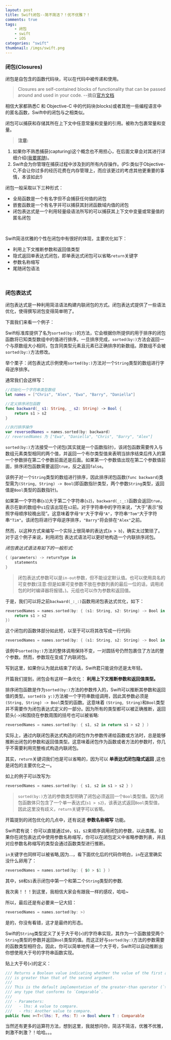 ```yaml
---
layout: post
title: Swift闭包--简不简洁？！优不优雅？！
comments: true
tags:
	- 闭包
	- swift
	- iOS
categories: "swift"
thumbnail: /imgs/swift.png
---
```

<h3>闭包(Closures)</h3>

闭包是自包含的函数代码块，可以在代码中被传递和使用。
>Closures are self-contained blocks of functionality that can be passed around and used in your code.
--摘自[官方文档](https://developer.apple.com/library/content/documentation/Swift/Conceptual/Swift_Programming_Language/Closures.html#//apple_ref/doc/uid/TP40014097-CH11-ID94)

相信大家都熟悉C 和 Objective-C 中的代码块(blocks)或者其他一些编程语言中的匿名函数，Swift中的闭包与之相类似。

<!-- more -->

闭包可以捕获和存储其所在上下文中任意常量和变量的引用。被称为包裹常量和变量。

>__注意:__
1. 如果你不熟悉捕获(capturing)这个概念也不用担心，在后面文章会对其进行详细介绍([我要尾随](https://robberjj.github.io))。
2. Swift会为你管理在捕获过程中涉及到的所有内存操作。(PS:类似于Objective-C,不会让你过多的经历花费在内存管理上，而应该更过的考虑其他更重要的事情，本该如此!)

闭包一般采取以下三种形式：

* 全局函数是一个有名字但不会捕获任何值的闭包
* 嵌套函数是一个有名字并可以捕获其封闭函数域内值的闭包
* 闭包表达式是一个利用轻量级语法所写的可以捕获其上下文中变量或常量值的匿名闭包
<br>

Swift简洁优雅的个性在闭包中有很好的体现，主要优化如下：

* 利用上下文推断参数和返回值类型
* 隐式返回单表达式闭包，即单表达式闭包可以省略`return`关键字
* 参数名称缩写
* 尾随闭包语法
<br>

<h3>闭包表达式</h3>

闭包表达式是一种利用简洁语法构建内联闭包的方式。闭包表达式提供了一些语法优化，使得撰写闭包变得简单明了。

下面我们来看一个例子：

Swift标准库提供了名为`sorted(by:)`的方法，它会根据你所提供的用于排序的闭包函数将已知类型数组中的值进行排序。一旦排序完成，`sorted(by:)`方法会返回一个与原数组大小相同，包含同类型元素且元素已正确排序的新数组。原数组不会被`sorted(by:)`方法修改。

举个栗子：闭包表达式示例使用`sorted(by:)`方法对一个`String`类型的数组进行字母逆序排序。

通常我们会这样写：

``` swift
//初始化一个字符串类型数组
let names = ["Chris", "Alex", "Ewa", "Barry", "Daniella"]

//定义排序闭包函数
func backward(_ s1: String, _ s2: String) -> Bool {
    return s1 > s2
}

//执行排序操作
var reversedNames = names.sorted(by: backward)
// reversedNames 为 ["Ewa", "Daniella", "Chris", "Barry", "Alex"]
```

`sorted(by:)`方法接受一个闭包(其实就是一个函数指针)，该闭包函数需要传入与数组元素类型相同的两个值，并返回一个布尔类型值来表明当排序结束后传入的第一个参数排在第二个参数前面还是后面。如果第一个参数值出现在第二个参数值前面，排序闭包函数需要返回`true`，反之返回`false`。

该例子对一个`String`类型的数组进行排序，因此排序闭包函数(`func backward`)类型需为`(String, String) -> Bool`(即函数指针类型，两个参数`String`类型，返回值是`Bool`类型的函数指针)。

如果第一个字符串(`s1`)大于第二个字符串(`s2`)，`backward(_:_:)`函数会返回`true`，表示在新的数组中`s1`应该出现在`s2`前。对于字符串中的字符来说，“大于”表示“按照字母顺序较晚出现”。这意味着字母`"B"`大于字母`"A"`，字符串`"Tom"`大于字符串`"Tim"`。该闭包将进行字母逆序排序，`"Barry"`将会排在`"Alex"`之前。

然而，以这种方式来编写一个实际上很简单的表达式(`a > b`)，确实太过繁琐了。对于这个例子来说，利用闭包 表达式语法可以更好地构造一个内联排序闭包。

_闭包表达式语法有如下的一般形式:_

``` swift
{ (parameters) -> returnType in
    statements
}
```

>闭包表达式参数可以是`in-out`参数，但不能设定默认值。也可以使用具名的可变参数(注意:但是如果可变参数不放在参数列表的最后一位的话，调用闭包的时时编译器将报错。)。元组也可以作为参数和返回值。

于是，我们可以将之前`backward(_:_:)`函数用闭包表达式优化，如下：

``` swift
reversedNames = names.sorted(by: { (s1: String, s2: String) -> Bool in
    return s1 > s2
})
```

这个闭包的函数体部分如此短，以至于可以将其改写成一行代码:
``` swift
reversedNames = names.sorted(by: { (s1: String, s2: String) -> Bool in return s1 > s2 } )
```

该例中`sorted(by:)`方法的整体调用保持不变，一对圆括号仍然包裹住了方法的整个参数。然而，参数现在变成了内联闭包。

写到这里，如果你认为就此结束了的话，Swift君只能说你还是太年轻。

开篇我们提到，闭包会有这样一条优化：
__利用上下文推断参数和返回值类型。__

排序闭包函数是作为`sorted(by:)`方法的参数传入的，Swift可以推断其参数和返回值的类型。`sorted(b y:)`方法被一个字符串数组调用，因此其参数必须是 `(String, String) -> Bool`类型的函数。这意味着
`(String, String)`和`Bool`类型并不需要作为闭包表达式定义的一部分。因为所有的类型都可以被正确推断，返回箭头(`->`)和围绕在参数周围的括号也可以被省略:

``` swift
reversedNames = names.sorted(by: { s1, s2 in return s1 > s2 } )
```

实际上，通过内联闭包表达式构造的闭包作为参数传递给函数或方法时，总是能够推断出闭包的参数和返回值类型。这意味着闭包作为函数或者方法的参数时，你几乎不需要利用完整格式构造内联闭包。

其实，`return`关键词我们也是可以省略的，因为可以 __单表达式闭包隐式返回__ ,这也是闭包的主要优化之一。

如上的例子可以改写为:
```swift
reversedNames = names.sorted(by: { s1, s2 in s1 > s2 } )
```

> `sorted(by:)`方法的参数类型明确了闭包必须返回一个`Bool`类型值。因为闭包函数体只包含了一个单一表达式(`s1 > s2`)，该表达式返回`Bool`类型值，因此这里没有歧义，`return`关键字可以省略。

开篇提到的闭包优化的几点中，还有说道 __参数名称缩写__ 功能。

Swift君有说：你可以直接通过`$0`，`$1`，`$2`来顺序调用闭包的参数，以此类推。如果你在闭包表达式中使用参数名称缩写，你可以在闭包定义中省略参数列表，并且对应参数名称缩写的类型会通过函数类型进行推断。

`in`关键字也同样可以被省略,因为...，看下面优化后的代码你明白，`in`在这里确实没什么卵用了：

``` swift
reversedNames = names.sorted(by: { $0 > $1 } )
```

其中，`$0`和`$1`表示闭包中第一个和第二个`String`类型的参数.

我次奥！！！到这里，我相信大家会有跟我一样的感叹，哈哈~

所以，最后还是有必要来一记大招：
``` swift
reversedNames = names.sorted(by: >)
```

是的，你没有看错，这才是最终的形态。

Swift的`String`类型定义了关于大于号(`>`)的字符串实现，其作为一个函数接受两个`String`类型的参数并返回`Bool`类型的值。而这正好与`sorted(by:)`方法的参数需要的函数类型相符合。因此，你可以简单地传递一个大于号，Swift可以自动推断出你想使用大于号的字符串函数实现。

贴上大于号(`>`)的定义：

``` swift
/// Returns a Boolean value indicating whether the value of the first argument
/// is greater than that of the second argument.
///
/// This is the default implementation of the greater-than operator (`>`) for
/// any type that conforms to `Comparable`.
///
/// - Parameters:
///   - lhs: A value to compare.
///   - rhs: Another value to compare.
public func ><T>(lhs: T, rhs: T) -> Bool where T : Comparable
```

当然还有更多的运算符方法，想到这里，我就想问你，简洁不简洁，优雅不优雅，刺激不刺激？！哈哈。。。
